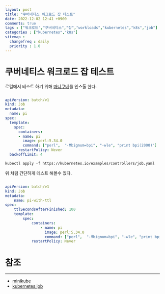 ```yaml
---
layout: post
title: "쿠버네티스 워크로드 잡 테스트"
date: 2022-12-02 12:41 +0900
comments: true
tags : ["워크로드","쿠버네티스","잡","workloads","kubernetes","k8s","job"]
categories : ["kubernetes","k8s"]
sitemap :
  changefreq : daily
  priority : 1.0
---
```


# 쿠버네티스 워크로드 잡 테스트

로컬에서 테스트 하기 위해 [마니쿠베](https://minikube.sigs.k8s.io/docs/start/)를 인스톨 한다.

```yaml

apiVersion: batch/v1
kind: Job
metadata:
  name: pi
spec:
  template:
    spec:
      containers:
      - name: pi
        image: perl:5.34.0
        command: ["perl",  "-Mbignum=bpi", "-wle", "print bpi(2000)"]
      restartPolicy: Never
  backoffLimit: 4

```

```shell
kubectl apply -f https://kubernetes.io/examples/controllers/job.yaml
```

위 처럼 간단하게 테스트 해볼수 있다.

```yaml

apiVersion: batch/v1
kind: Job
metadata:
    name: pi-with-ttl
spec:
    ttlSecondsAfterFinished: 100
    template:
        spec:
            containers:
                - name: pi
                  image: perl:5.34.0
                  command: ["perl",  "-Mbignum=bpi", "-wle", "print bpi(2000)"]
            restartPolicy: Never


```

# 참조

-----
* [minikube](https://minikube.sigs.k8s.io/docs/start/)
* [kubernetes job](https://kubernetes.io/ko/docs/concepts/workloads/controllers/job/)
